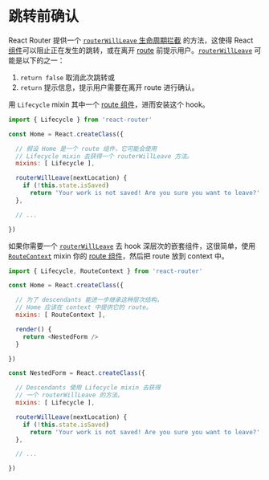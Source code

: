# 跳转前确认

React Router 提供一个 [`routerWillLeave` 生命周期拦截](/docs/Glossary.md#routehook) 的方法，这使得 React [组件](/docs/Glossary.md#component)可以阻止正在发生的跳转，或在离开 [route](/docs/Glossary.md#route) 前提示用户。[`routerWillLeave`](/docs/API.md#routerwillleavenextlocation) 可能是以下的之一：

1. `return false` 取消此次跳转或
2. `return` 提示信息，提示用户需要在离开 route 进行确认。

用 `Lifecycle` mixin 其中一个 [route 组件](/docs/Glossary.md#routecomponent)，进而安装这个 hook。

```js
import { Lifecycle } from 'react-router'

const Home = React.createClass({

  // 假设 Home 是一个 route 组件，它可能会使用
  // Lifecycle mixin 去获得一个 routerWillLeave 方法。
  mixins: [ Lifecycle ],

  routerWillLeave(nextLocation) {
    if (!this.state.isSaved)
      return 'Your work is not saved! Are you sure you want to leave?'
  },

  // ...

})
```

如果你需要一个 [`routerWillLeave`](/docs/API.md#routerwillleavenextlocation) 去 hook 深层次的嵌套组件，这很简单，使用  [`RouteContext`](/docs/API.md#routecontext-mixin) mixin 你的 [route 组件](/docs/Glossary.md#routecomponent)，然后把 route 放到 context 中。

```js
import { Lifecycle, RouteContext } from 'react-router'

const Home = React.createClass({

  // 为了 descendants 能进一步继承这种层次结构，
  // Home 应该在 context 中提供它的 route。
  mixins: [ RouteContext ],

  render() {
    return <NestedForm />
  }

})

const NestedForm = React.createClass({

  // Descendants 使用 Lifecycle mixin 去获得
  // 一个 routerWillLeave 的方法。
  mixins: [ Lifecycle ],

  routerWillLeave(nextLocation) {
    if (!this.state.isSaved)
      return 'Your work is not saved! Are you sure you want to leave?'
  },

  // ...

})
```
